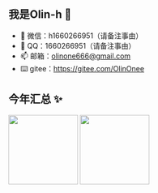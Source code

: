 <!--
**Olin-h/olin-h** is a ✨ _special_ ✨ repository because its `README.md` (this file) appears on your GitHub profile.

Here are some ideas to get you started:

- 🔭 I’m currently working on ...
- 🌱 I’m currently learning ...
- 👯 I’m looking to collaborate on ...
- 🤔 I’m looking for help with ...
- 💬 Ask me about ...
- 📫 How to reach me: ...
- 😄 Pronouns: ...
- ⚡ Fun fact: ...
-->

## 我是Olin-h 👋

- 💬 微信：h1660266951（请备注事由）
- 🐧 QQ：1660266951（请备注事由）
- 📫 邮箱：olinone666@gmail.com
- ⌨️ gitee：https://gitee.com/OlinOnee

## 今年汇总 ✨

<img align="" height="137px" src="https://github-readme-stats.vercel.app/api?username=olin-h&hide_title=true&hide_border=true&show_icons=true&include_all_commits=true&line_height=21&bg_color=0,EC6C6C,FFD479,FFFC79,73FA79&theme=graywhite&locale=cn" />

<img align="" height="137px" src="https://github-readme-stats.vercel.app/api/top-langs/?username=olin-h&hide_title=true&hide_border=true&layout=compact&bg_color=0,73FA79,73FDFF,D783FF&theme=graywhite&locale=cn" />

